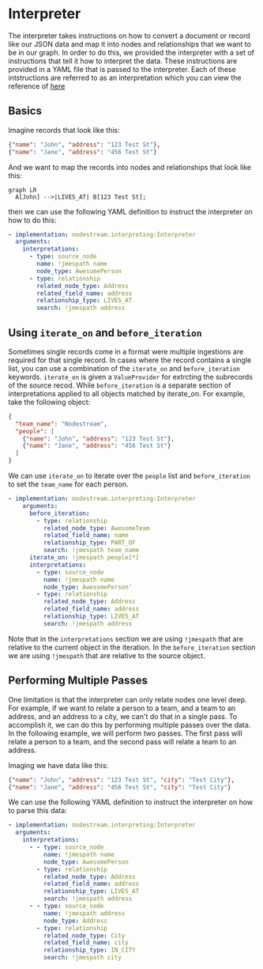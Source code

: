 # Interpreter

The interpreter takes instructions on how to convert a document or record like our JSON data and map it into nodes and relationships 
that we want to be in our graph. In order to do this, we provided the interpreter with a set of instructions that tell it how to
interpret the data. These instructions are provided in a YAML file that is passed to the interpreter. Each of these intstructions are 
referred to as an interpretation which you can view the reference of [here](./interpretations.md)

## Basics

Imagine records that look like this:

```json
{"name": "John", "address": "123 Test St"},
{"name": "Jane", "address": "456 Test St"}
```
And we want to map the records into nodes and relationships that look like this:

``` mermaid
graph LR
  A[John] -->|LIVES_AT| B[123 Test St];
```


then we can use the following YAML definition to instruct the interpreter on how to do this:

```yaml
- implementation: nodestream.interpreting:Interpreter
  arguments:
    interpretations:
      - type: source_node
        name: !jmespath name
        node_type: AwesomePerson
      - type: relationship
        related_node_type: Address
        related_field_name: address
        relationship_type: LIVES_AT
        search: !jmespath address
```


## Using `iterate_on` and `before_iteration`

Sometimes single records come in a format were multiple ingestions are required for that single record. In cases where the record contains a single list, you can use a combination of the `iterate_on` and `before_iteration` keywords. `iterate_on` is given a `ValueProvider` for extrcting the subrecords of the source recod. While `before_iteration` is a separate section of interpretations applied to all objects matched by iterate_on. For example, take the following object:

```json
{
  "team_name": "Nodestream",
  "people": [
    {"name": "John", "address": "123 Test St"},
    {"name": "Jane", "address": "456 Test St"}
  ]
}
```

We can use `iterate_on` to iterate over the `people` list and `before_iteration` to set the `team_name` for each person.

```yaml
- implementation: nodestream.interpreting:Interpreter
    arguments:
      before_iteration:
        - type: relationship
          related_node_type: AwesomeTeam
          related_field_name: name
          relationship_type: PART_OF
          search: !jmespath team_name
      iterate_on: !jmespath people[*]
      interpretations:
        - type: source_node
          name: !jmespath name
          node_type: AwesomePerson'
        - type: relationship
          related_node_type: Address
          related_field_name: address
          relationship_type: LIVES_AT
          search: !jmespath address
```

Note that in the `interpretations` section we are using `!jmespath` that are relative to the current object in the iteration. In the `before_iteration` section we are using `!jmespath` that are relative to the source object.

## Performing Multiple Passes

One limitation is that the interpreter can only relate nodes one level deep. For example, if we want to relate a person to a team, and a team to an address,  and an address to a city, we can't do that in a single pass. To accomplish it, we can do this by performing multiple passes over the data. In the following example, we will perform two passes. The first pass will relate a person to a team, and the second pass will relate a team to an address.

Imaging we have data like this:

```json
{"name": "John", "address": "123 Test St", "city": "Test City"},
{"name": "Jane", "address": "456 Test St", "city": "Test City"}
```
We can use the following YAML definition to instruct the interpreter on how to parse this data:

```yaml
- implementation: nodestream.interpreting:Interpreter
  arguments:
    interpretations:
      - - type: source_node
          name: !jmespath name
          node_type: AwesomePerson
        - type: relationship
          related_node_type: Address
          related_field_name: address
          relationship_type: LIVES_AT
          search: !jmespath address
      - - type: source_node
          name: !jmespath address
          node_type: Address
        - type: relationship
          related_node_type: City
          related_field_name: city
          relationship_type: IN_CITY
          search: !jmespath city
```
